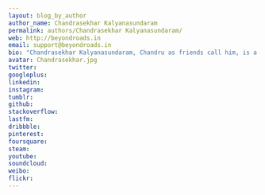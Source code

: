 ```yaml
---
layout: blog_by_author
author_name: Chandrasekhar Kalyanasundaram
permalink: authors/Chandrasekhar Kalyanasundaram/
web: http://beyondroads.in
email: support@beyondroads.in
bio: "Chandrasekhar Kalyanasundaram, Chandru as friends call him, is a Bangalore based naturalist and wildlife Photographer. He run a Travel & Photography company BeyondRoads and conducts wildlife tours"
avatar: Chandrasekhar.jpg
twitter: 
googleplus:
linkedin:
instagram:
tumblr:
github:
stackoverflow:
lastfm:
dribbble:
pinterest:
foursquare:
steam:
youtube:
soundcloud:
weibo:
flickr:
---
```

